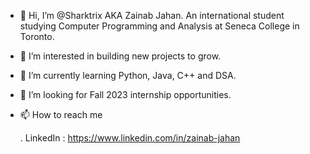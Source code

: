 - 👋 Hi, I’m @Sharktrix AKA Zainab Jahan. An international student studying Computer Programming and Analysis at Seneca College in Toronto.
- 👀 I’m interested in building new projects to grow.
- 🌱 I’m currently learning Python, Java, C++ and DSA. 
- 💞️ I’m looking for Fall 2023 internship opportunities. 
- 📫 How to reach me 

     . LinkedIn : https://www.linkedin.com/in/zainab-jahan

<!---
Sharktrix/Sharktrix is a ✨ special ✨ repository because its `README.md` (this file) appears on your GitHub profile.
You can click the Preview link to take a look at your changes.
--->
